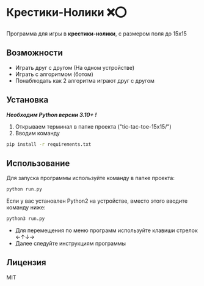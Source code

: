 # Крестики-Нолики ❌⭕
Программа для игры в **крестики-нолики**, с размером поля до 15x15
## Возможности

- Играть друг с другом (На одном устройстве)
- Играть с алгоритмом (ботом)
- Понаблюдать как 2 алгоритма играют друг с другом

## Установка

***Необходим Python версии 3.10+ !***

1. Открываем терминал в папке проекта ("tic-tac-toe-15x15/")
2. Вводим команду
```bash
pip install -r requirements.txt
```

## Использование

Для запуска программы используйте команду в папке проекта:
```bash
python run.py
```
Если у вас установлен Python2 на устройстве, вместо этого вводите команду ниже:
```bash
python3 run.py
```

- Для перемещения по меню программ используйте клавиши стрелок ←↑↓→
- Далее следуйте инструкциям программы


## Лицензия

MIT
